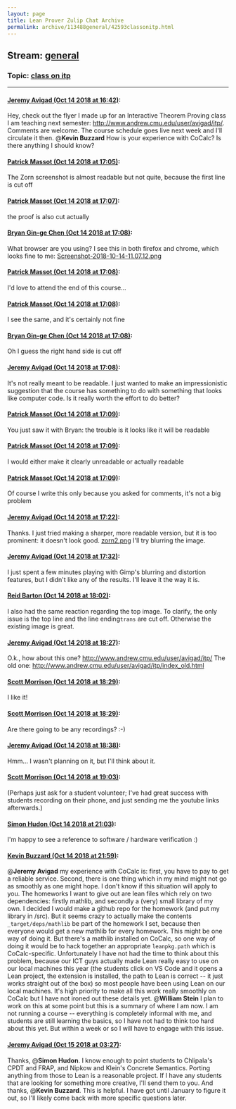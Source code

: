 ```yaml
---
layout: page
title: Lean Prover Zulip Chat Archive 
permalink: archive/113488general/42593classonitp.html
---
```


## Stream: [general](index.html)
### Topic: [class on itp](42593classonitp.html)

---

#### [Jeremy Avigad (Oct 14 2018 at 16:42)](https://leanprover.zulipchat.com/#narrow/stream/113488-general/topic/class%20on%20itp/near/135780395):
Hey, check out the flyer I made up for an Interactive Theorem Proving class I am teaching next semester: http://www.andrew.cmu.edu/user/avigad/itp/. Comments are welcome. The course schedule goes live next week and I'll circulate it then. 
@**Kevin Buzzard** How is your experience with CoCalc? Is there anything I should know?

#### [Patrick Massot (Oct 14 2018 at 17:05)](https://leanprover.zulipchat.com/#narrow/stream/113488-general/topic/class%20on%20itp/near/135781210):
The Zorn screenshot is almost readable but not quite, because the first line is cut off

#### [Patrick Massot (Oct 14 2018 at 17:07)](https://leanprover.zulipchat.com/#narrow/stream/113488-general/topic/class%20on%20itp/near/135781274):
the proof is also cut actually

#### [Bryan Gin-ge Chen (Oct 14 2018 at 17:08)](https://leanprover.zulipchat.com/#narrow/stream/113488-general/topic/class%20on%20itp/near/135781325):
What browser are you using? I see this in both firefox and chrome, which looks fine to me: [Screenshot-2018-10-14-11.07.12.png](/user_uploads/3121/qUmEAQu8WxeoOmIqMhdxjB-a/Screenshot-2018-10-14-11.07.12.png)

#### [Patrick Massot (Oct 14 2018 at 17:08)](https://leanprover.zulipchat.com/#narrow/stream/113488-general/topic/class%20on%20itp/near/135781326):
I'd love to attend the end of this course...

#### [Patrick Massot (Oct 14 2018 at 17:08)](https://leanprover.zulipchat.com/#narrow/stream/113488-general/topic/class%20on%20itp/near/135781330):
I see the same, and it's certainly not fine

#### [Bryan Gin-ge Chen (Oct 14 2018 at 17:08)](https://leanprover.zulipchat.com/#narrow/stream/113488-general/topic/class%20on%20itp/near/135781331):
Oh I guess the right hand side is cut off

#### [Jeremy Avigad (Oct 14 2018 at 17:08)](https://leanprover.zulipchat.com/#narrow/stream/113488-general/topic/class%20on%20itp/near/135781332):
It's not really meant to be readable. I just wanted to make an impressionistic suggestion that the course has something to do with something that looks like computer code. Is it really worth the effort to do better?

#### [Patrick Massot (Oct 14 2018 at 17:09)](https://leanprover.zulipchat.com/#narrow/stream/113488-general/topic/class%20on%20itp/near/135781344):
You just saw it with Bryan: the trouble is it looks like it will be readable

#### [Patrick Massot (Oct 14 2018 at 17:09)](https://leanprover.zulipchat.com/#narrow/stream/113488-general/topic/class%20on%20itp/near/135781349):
I would either make it clearly unreadable or actually readable

#### [Patrick Massot (Oct 14 2018 at 17:09)](https://leanprover.zulipchat.com/#narrow/stream/113488-general/topic/class%20on%20itp/near/135781357):
Of course I write this only because you asked for comments, it's not a big problem

#### [Jeremy Avigad (Oct 14 2018 at 17:22)](https://leanprover.zulipchat.com/#narrow/stream/113488-general/topic/class%20on%20itp/near/135781821):
Thanks. I just tried making a sharper, more readable version, but it is too prominent: it doesn't look good. [zorn2.png](/user_uploads/3121/TAsDhESuzhUUcdTEDlvSMFqY/zorn2.png)
I'll try blurring the image.

#### [Jeremy Avigad (Oct 14 2018 at 17:32)](https://leanprover.zulipchat.com/#narrow/stream/113488-general/topic/class%20on%20itp/near/135782106):
I just spent a few minutes playing with Gimp's blurring and distortion features, but I didn't like any of the results. I'll leave it the way it is.

#### [Reid Barton (Oct 14 2018 at 18:02)](https://leanprover.zulipchat.com/#narrow/stream/113488-general/topic/class%20on%20itp/near/135783162):
I also had the same reaction regarding the top image. To clarify, the only issue is the top line and the line ending`trans` are cut off. Otherwise the existing image is great.

#### [Jeremy Avigad (Oct 14 2018 at 18:27)](https://leanprover.zulipchat.com/#narrow/stream/113488-general/topic/class%20on%20itp/near/135784010):
O.k., how about this one? http://www.andrew.cmu.edu/user/avigad/itp/
The old one: http://www.andrew.cmu.edu/user/avigad/itp/index_old.html

#### [Scott Morrison (Oct 14 2018 at 18:29)](https://leanprover.zulipchat.com/#narrow/stream/113488-general/topic/class%20on%20itp/near/135784058):
I like it!

#### [Scott Morrison (Oct 14 2018 at 18:29)](https://leanprover.zulipchat.com/#narrow/stream/113488-general/topic/class%20on%20itp/near/135784062):
Are there going to be any recordings? :-)

#### [Jeremy Avigad (Oct 14 2018 at 18:38)](https://leanprover.zulipchat.com/#narrow/stream/113488-general/topic/class%20on%20itp/near/135784377):
Hmm... I wasn't planning on it, but I'll think about it.

#### [Scott Morrison (Oct 14 2018 at 19:03)](https://leanprover.zulipchat.com/#narrow/stream/113488-general/topic/class%20on%20itp/near/135785333):
(Perhaps just ask for a student volunteer; I've had great success with students recording on their phone, and just sending me the youtube links afterwards.)

#### [Simon Hudon (Oct 14 2018 at 21:03)](https://leanprover.zulipchat.com/#narrow/stream/113488-general/topic/class%20on%20itp/near/135789315):
I'm happy to see a reference to software / hardware verification :)

#### [Kevin Buzzard (Oct 14 2018 at 21:59)](https://leanprover.zulipchat.com/#narrow/stream/113488-general/topic/class%20on%20itp/near/135791165):
@**Jeremy Avigad** my experience with CoCalc is: first, you have to pay to get a reliable service. Second, there is one thing which in my mind might not go as smoothly as one might hope. I don't know if this situation will apply to you. The homeworks I want to give out are lean files which rely on two dependencies: firstly mathlib, and secondly a (very) small library of my own. I decided I would make a github repo for the homework (and put my library in /src). But it seems crazy to actually make the contents `_target/deps/mathlib` be part of the homework I set, because then everyone would get a new mathlib for every homework. This might be one way of doing it. But there's a mathlib installed on CoCalc, so one way of doing it would be to hack together an appropriate `leanpkg.path` which is CoCalc-specific. Unfortunately I have not had the time to think about this problem, because our ICT guys actually made Lean really easy to use on our local machines this year (the students click on VS Code and it opens a Lean project, the extension is installed, the path to Lean is correct -- it just works straight out of the box) so most people have been using Lean on our local machines. It's high priority to make all this work really smoothly on CoCalc but I have not ironed out these details yet. @**William Stein** I plan to work on this at some point but this is a summary of where I am now. I am not running a course -- everything is completely informal with me, and students are still learning the basics, so I have not had to think too hard about this yet. But within a week or so I will have to engage with this issue.

#### [Jeremy Avigad (Oct 15 2018 at 03:27)](https://leanprover.zulipchat.com/#narrow/stream/113488-general/topic/class%20on%20itp/near/135801160):
Thanks, @**Simon Hudon**. I know enough to point students to Chlipala's CPDT and FRAP, and Nipkow and Klein's Concrete Semantics. Porting anything from those to Lean is a reasonable project. If I have any students that are looking for something more creative, I'll send them to you.
And thanks, @**Kevin Buzzard**. This is helpful. I have got until January to figure it out, so I'll likely come back with more specific questions later.

